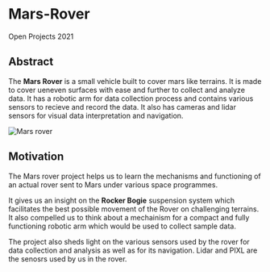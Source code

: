 # Mars-Rover
Open Projects 2021

## Abstract
The **Mars Rover** is a small vehicle built to cover mars like terrains. It is made to cover ueneven surfaces with ease and further to collect and analyze data. It has a robotic arm for data collection process and contains various sensors to recieve and record the data. It also has cameras and lidar sensors for visual data interpretation and navigation.

![Mars rover](C:\Users\Pratyush\Desktop\MARS\IMAGES)

## Motivation
The Mars rover project helps us to learn the mechanisms and functioning of an actual rover sent to Mars under various space programmes. 

It gives us an insight on the **Rocker Bogie** suspension system which facilitates the best possible movement of the Rover on challenging terrains. It also compelled us to think about a mechainism for a compact and fully functioning robotic arm which would be used to collect sample data.

The project also sheds light on the various sensors used by the rover for data collection and analysis as well as for its navigation. Lidar and PIXL are the senosrs used by us in the rover. 

